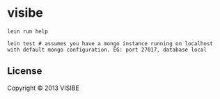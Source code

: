 # visibe

```
lein run help

lein test # assumes you have a mongo instance running on localhost with default mongo configuration. EG: port 27017, database local
```

## License

Copyright © 2013 VISIBE